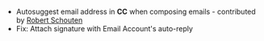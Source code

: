 - Autosuggest email address in **CC** when composing emails - contributed by [Robert Schouten](https://github.com/robertschouten)
- Fix: Attach signature with Email Account's auto-reply
